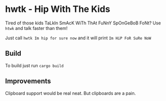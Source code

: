 # hwtk - Hip With The Kids

Tired of those kids TaLkIn SmAcK WiTh ThAt FuNnY SpOnGeBoB FoNt? Use `htwk` and talk faster than them!

Just call `hwtk Im hip for sure now` and it will print `Im HiP FoR SuRe NoW`

## Build
To build just run `cargo build`

## Improvements
Clipboard support would be real neat. But clipboards are a pain.
